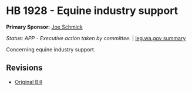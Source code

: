 # HB 1928 - Equine industry support
**Primary Sponsor:** [Joe Schmick](/person/leg/joe.schmick.md)

*Status: APP - Executive action taken by committee.* | [leg.wa.gov summary](https://app.leg.wa.gov/billsummary?BillNumber=1928&Year=2021)

Concerning equine industry support.

## Revisions
* [Original Bill](1/)
